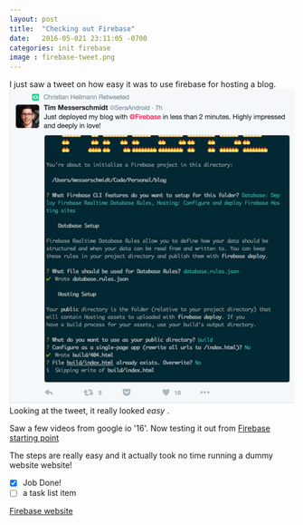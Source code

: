 ```yaml
---
layout: post
title:  "Checking out Firebase"
date:   2016-05-021 23:11:05 -0700
categories: init firebase
image : firebase-tweet.png
---
```


I just saw a tweet on how easy it was to use firebase for hosting a blog. 
![Tweet-about-easy-firebase](/images/firebase-tweet.png "tweet about firebase")
Looking at the tweet, it really looked *easy* .

Saw a few videos from google io '16'. Now testing it out from [Firebase starting point](https://firebase.google.com/docs/hosting/quickstart "starting point")

The steps are really easy and it actually took no time running a dummy website website!

- [x] Job Done!
- [ ] a task list item

[Firebase website](https://testweb-cb668.firebaseapp.com/ "deployed dummy website")